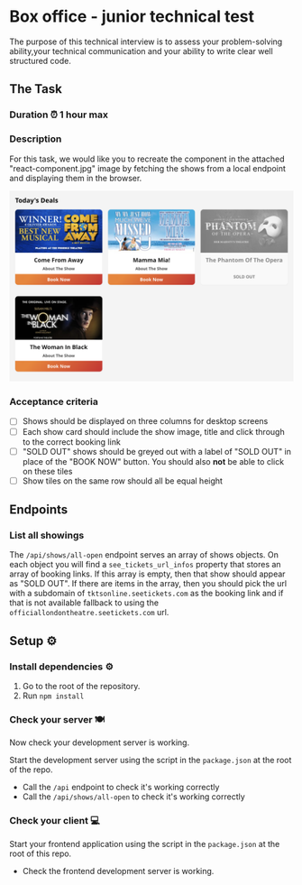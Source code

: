 # Box office - junior technical test

The purpose of this technical interview is to assess your problem-solving ability,your technical communication and your ability to write clear well structured code.

## The Task

### Duration ⏰ 1 hour max

### Description

For this task, we would like you to recreate the component in the attached "react-component.jpg" image by fetching the shows from a local endpoint and displaying them in the browser.

![React Component](./assets/react-component.jpg)

### Acceptance criteria

- [ ] Shows should be displayed on three columns for desktop screens
- [ ] Each show card should include the show image, title and click through to the correct booking link
- [ ] "SOLD OUT" shows should be greyed out with a label of "SOLD OUT" in place of the "BOOK NOW" button. You should also **not** be able to click on these tiles
- [ ] Show tiles on the same row should all be equal height

## Endpoints

### List all showings

The `/api/shows/all-open` endpoint serves an array of shows objects. On each object you will find a `see_tickets_url_infos` property that stores an array of booking links. If this array is empty, then that show should appear as "SOLD OUT". If there are items in the array, then you should pick the url with a subdomain of `tktsonline.seetickets.com` as the booking link and if that is not available fallback to using the `officiallondontheatre.seetickets.com` url.

## Setup ⚙️

### Install dependencies ⚙️

1. Go to the root of the repository.
1. Run `npm install`

### Check your server 🍽️

Now check your development server is working.

Start the development server using the script in the `package.json` at the root of the repo.

- Call the `/api` endpoint to check it's working correctly
- Call the `/api/shows/all-open` to check it's working correctly

### Check your client 💻

Start your frontend application using the script in the `package.json` at the root of this repo.

- Check the frontend development server is working.
